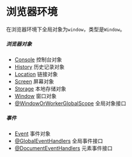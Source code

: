 # 浏览器环境

在浏览器环境下全局对象为`window`，类型是`Window`。

##### 浏览器对象

- [Console](Console.md) 控制台对象
- [History](History.md) 历史记录对象
- [Location](Location.md) 链接对象
- [Screen](Screen.md) 屏幕对象
- [Storage](Storage.md) 本地存储对象
- [Window](Window.md) 窗口对象
- [@WindowOrWorkerGlobalScope](WindowOrWorkerGlobalScope) 全局对象接口

##### 事件

- [Event](Event.md) 事件对象
- [@GlobalEventHandlers](GlobalEventHandlers) 全局事件接口
- [@DocumentEventHandlers](DocumentEventHandlers) 元素事件接口